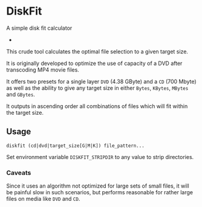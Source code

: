 # DiskFit
A simple disk fit calculator

-
This crude tool calculates the optimal file selection to a given target size.

It is originally developed to optimize the use of capacity of a DVD after transcoding MP4 movie files.

It offers two presets for a single layer `DVD` (4.38 GByte) and a `CD` (700 Mbyte) as well as the ability 
to give any target size in either `Bytes`, `KBytes`, `MBytes` and `GBytes`.

It outputs in ascending order all combinations of files which will fit within the target size.

## Usage
``diskfit (cd|dvd|target_size[G|M|K]) file_pattern...``

Set environment variable `DISKFIT_STRIPDIR` to any value to strip directories.

### Caveats
Since it uses an algorithm not optimized for large sets of small files, it will be painful slow in such 
scenarios, but performs reasonable for rather large files on media like `DVD` and `CD`.
